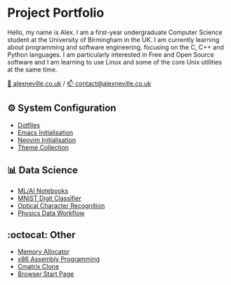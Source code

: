 # Project Portfolio

Hello, my name is Alex. I am a first-year undergraduate Computer Science
student at the University of Birmingham in the UK. I am currently
learning about programming and software engineering, focusing on the C,
C++ and Python languages. I am particularly interested in Free and Open
Source software and I am learning to use Linux and some of the core Unix
utilities at the same time.

[:bust_in_silhouette: alexneville.co.uk](https://alexneville.co.uk) / [:mailbox: contact@alexneville.co.uk](mailto:contact@alexneville.co.uk)


## :gear: System Configuration

- [Dotfiles](https://github.com/alexanderneville/dotfiles)
- [Emacs Initialisation](https://github.com/alexanderneville/emacs-config)
- [Neovim Initialisation](https://github.com/alexanderneville/nvim-config)
- [Theme Collection](https://github.com/alexanderneville/b16-themes)

## :bar_chart: Data Science

- [ML/AI Notebooks](https://github.com/alexanderneville/MLAI_notebooks)
- [MNIST Digit Classifier](https://github.com/alexanderneville/MNIST_solver)
- [Optical Character Recognition](https://github.com/alexanderneville/OCR)
- [Physics Data Workflow](https://github.com/alexanderneville/physics)

## :octocat: Other

- [Memory Allocator](https://github.com/alexanderneville/memory_allocator)
- [x86 Assembly Programming](https://github.com/alexanderneville/assembly)
- [Cmatrix Clone](https://github.com/alexanderneville/cmatrix)
- [Browser Start Page](https://github.com/alexanderneville/start-page)
